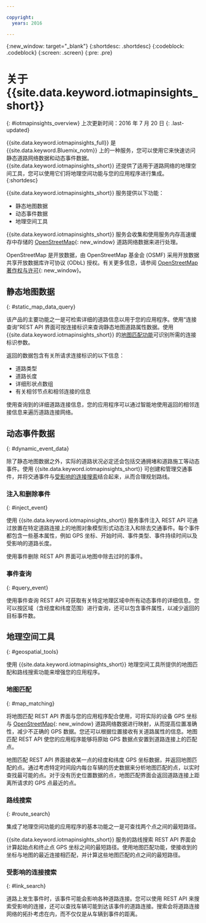 ```yaml
---

copyright:
  years: 2016

---
```


{:new_window: target="_blank"}
{:shortdesc: .shortdesc}
{:codeblock: .codeblock}
{:screen: .screen}
{:pre: .pre}


# 关于 {{site.data.keyword.iotmapinsights_short}}
{: #iotmapinsights_overview}
上次更新时间：2016 年 7 月 20 日
{: .last-updated}

{{site.data.keyword.iotmapinsights_full}} 是 {{site.data.keyword.Bluemix_notm}} 上的一种服务，您可以使用它来快速访问静态道路网络数据和动态事件数据。{{site.data.keyword.iotmapinsights_short}} 还提供了适用于道路网络的地理空间工具，您可以使用它们将地理空间功能与您的应用程序进行集成。
{:shortdesc}

{{site.data.keyword.iotmapinsights_short}} 服务提供以下功能：

- 静态地图数据
- 动态事件数据
- 地理空间工具

{{site.data.keyword.iotmapinsights_short}} 服务会收集和使用服务内存高速缓存中存储的 [OpenStreetMap](http://www.openstreetmap.org/){: new_window} 道路网络数据来进行处理。

OpenStreetMap 是开放数据，由 OpenStreetMap 基金会 (OSMF) 采用开放数据共享开放数据库许可协议 (ODbL) 授权。有关更多信息，请参阅 [OpenStreetMap 著作权与许可](http://www.openstreetmap.org/copyright){: new_window}。

## 静态地图数据
{: #static_map_data_query}

该产品的主要功能之一是可检索详细的道路信息以用于您的应用程序。使用“连接查询”REST API 界面可按连接标识来查询静态地图道路属性数据。使用 {{site.data.keyword.iotmapinsights_short}} 的[地图匹配功能](#map_matching)可识别所需的连接标识参数。

返回的数据包含有关所请求连接标识的以下信息：

- 道路类型
- 道路长度
- 详细形状点数组
- 有关相邻节点和相邻连接的信息

使用查询到的详细道路连接信息，您的应用程序可以通过智能地使用返回的相邻连接信息来遍历道路连接网络。

## 动态事件数据
{: #dynamic_event_data}

除了静态地图数据之外，实际的道路状况必定还会包括交通拥堵和道路施工等动态事件。使用 {{site.data.keyword.iotmapinsights_short}} 可创建和管理交通事件，并将交通事件与[受影响的连接搜索](#link_search)结合起来，从而合理规划路线。

### 注入和删除事件
{: #inject_event}

使用 {{site.data.keyword.iotmapinsights_short}} 服务事件注入 REST API 可通过放置在特定道路连接上的地图对象模型形式动态注入和除去交通事件。每个事件都包含一些基本属性，例如 GPS 坐标、开始时间、事件类型、事件持续时间以及受影响的道路长度。

使用事件删除 REST API 界面可从地图中除去过时的事件。

### 事件查询
{: #query_event}

使用事件查询 REST API 可获取有关特定地理区域中所有动态事件的详细信息。您可以按区域（含经度和纬度范围）进行查询，还可以包含事件属性，以减少返回的目标事件数。

## 地理空间工具
{: #geospatial_tools}

使用 {{site.data.keyword.iotmapinsights_short}} 地理空间工具所提供的地图匹配和路线搜索功能来增强您的应用程序。

### 地图匹配
{: #map_matching}

将地图匹配 REST API 界面与您的应用程序配合使用，可将实际的设备 GPS 坐标与 [OpenStreetMap](http://www.openstreetmap.org/){: new_window} 道路网络数据进行映射，从而提高位置准确性，减少不正确的 GPS 数据。您还可以根据位置接收有关道路属性的信息。地图匹配 REST API 使您的应用程序能够将原始 GPS 数据点安置到道路连接上的匹配点。

地图匹配 REST API 界面接收某一点的经度和纬度 GPS 坐标数据，并返回地图匹配的点。通过考虑特定时间段内每台车辆的历史数据来分析地图匹配的点，以实时查找最可能的点。对于没有历史位置数据的点，地图匹配界面会返回道路连接上距离所请求的 GPS 点最近的点。

### 路线搜索
{: #route_search}

集成了地理空间功能的应用程序的基本功能之一是可查找两个点之间的最短路径。  

{{site.data.keyword.iotmapinsights_short}} 服务的路线搜索 REST API 界面会计算起始点和终止点 GPS 坐标之间的最短路径。使用地图匹配功能，使接收到的坐标与地图的最近连接相匹配，并计算这些地图匹配的点之间的最短路径。

### 受影响的连接搜索
{: #link_search}

道路上发生事件时，该事件可能会影响各种道路连接。您可以使用 REST API 来搜索受影响的连接，还可以查找车辆可能到达该事件的道路连接。搜索会将道路连接网络的拓扑考虑在内，而不仅仅是从车辆到事件的距离。
